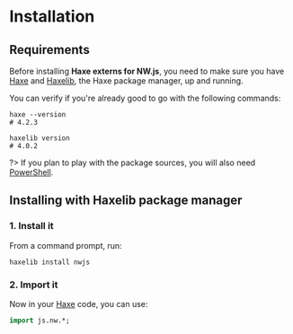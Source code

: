 # Installation

## Requirements
Before installing **Haxe externs for NW.js**, you need to make sure you have [Haxe](https://haxe.org)
and [Haxelib](https://lib.haxe.org), the Haxe package manager, up and running.
		
You can verify if you're already good to go with the following commands:

```shell
haxe --version
# 4.2.3

haxelib version
# 4.0.2
```

?> If you plan to play with the package sources, you will also need [PowerShell](https://docs.microsoft.com/en-us/powershell).

## Installing with Haxelib package manager

### 1. Install it
From a command prompt, run:

```shell
haxelib install nwjs
```

### 2. Import it
Now in your [Haxe](https://haxe.org) code, you can use:

```haxe
import js.nw.*;
```
